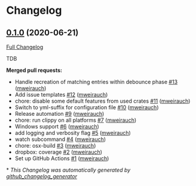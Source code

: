 # Changelog

## [0.1.0](https://github.com/mweirauch/dropignore/tree/0.1.0) (2020-06-21)

[Full Changelog](https://github.com/mweirauch/dropignore/compare/d0797188bda010bad0124fc63086c0be47244db1...0.1.0)

TDB

**Merged pull requests:**

- Handle recreation of matching entries within debounce phase [\#13](https://github.com/mweirauch/dropignore/pull/13) ([mweirauch](https://github.com/mweirauch))
- Add issue templates [\#12](https://github.com/mweirauch/dropignore/pull/12) ([mweirauch](https://github.com/mweirauch))
- chore: disable some default features from used crates [\#11](https://github.com/mweirauch/dropignore/pull/11) ([mweirauch](https://github.com/mweirauch))
- Switch to yml-suffix for configuration file [\#10](https://github.com/mweirauch/dropignore/pull/10) ([mweirauch](https://github.com/mweirauch))
- Release automation [\#9](https://github.com/mweirauch/dropignore/pull/9) ([mweirauch](https://github.com/mweirauch))
- chore: run clippy on all platforms [\#7](https://github.com/mweirauch/dropignore/pull/7) ([mweirauch](https://github.com/mweirauch))
- Windows support [\#6](https://github.com/mweirauch/dropignore/pull/6) ([mweirauch](https://github.com/mweirauch))
- add logging and verbosity flag [\#5](https://github.com/mweirauch/dropignore/pull/5) ([mweirauch](https://github.com/mweirauch))
- watch subcommand [\#4](https://github.com/mweirauch/dropignore/pull/4) ([mweirauch](https://github.com/mweirauch))
- chore: osx-build [\#3](https://github.com/mweirauch/dropignore/pull/3) ([mweirauch](https://github.com/mweirauch))
- dropbox: coverage [\#2](https://github.com/mweirauch/dropignore/pull/2) ([mweirauch](https://github.com/mweirauch))
- Set up GitHub Actions [\#1](https://github.com/mweirauch/dropignore/pull/1) ([mweirauch](https://github.com/mweirauch))



\* *This Changelog was automatically generated by [github_changelog_generator](https://github.com/github-changelog-generator/github-changelog-generator)*

